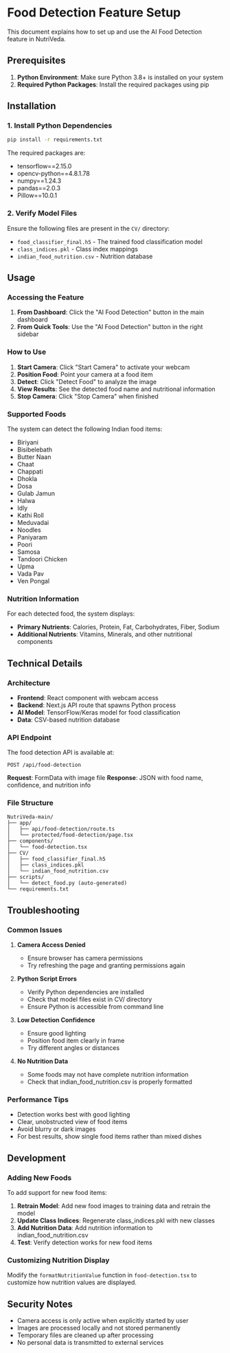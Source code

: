 # Food Detection Feature Setup

This document explains how to set up and use the AI Food Detection feature in NutriVeda.

## Prerequisites

1. **Python Environment**: Make sure Python 3.8+ is installed on your system
2. **Required Python Packages**: Install the required packages using pip

## Installation

### 1. Install Python Dependencies

```bash
pip install -r requirements.txt
```

The required packages are:
- tensorflow==2.15.0
- opencv-python==4.8.1.78
- numpy==1.24.3
- pandas==2.0.3
- Pillow==10.0.1

### 2. Verify Model Files

Ensure the following files are present in the `CV/` directory:
- `food_classifier_final.h5` - The trained food classification model
- `class_indices.pkl` - Class index mappings
- `indian_food_nutrition.csv` - Nutrition database

## Usage

### Accessing the Feature

1. **From Dashboard**: Click the "AI Food Detection" button in the main dashboard
2. **From Quick Tools**: Use the "AI Food Detection" button in the right sidebar

### How to Use

1. **Start Camera**: Click "Start Camera" to activate your webcam
2. **Position Food**: Point your camera at a food item
3. **Detect**: Click "Detect Food" to analyze the image
4. **View Results**: See the detected food name and nutritional information
5. **Stop Camera**: Click "Stop Camera" when finished

### Supported Foods

The system can detect the following Indian food items:
- Biriyani
- Bisibelebath
- Butter Naan
- Chaat
- Chappati
- Dhokla
- Dosa
- Gulab Jamun
- Halwa
- Idly
- Kathi Roll
- Meduvadai
- Noodles
- Paniyaram
- Poori
- Samosa
- Tandoori Chicken
- Upma
- Vada Pav
- Ven Pongal

### Nutrition Information

For each detected food, the system displays:
- **Primary Nutrients**: Calories, Protein, Fat, Carbohydrates, Fiber, Sodium
- **Additional Nutrients**: Vitamins, Minerals, and other nutritional components

## Technical Details

### Architecture

- **Frontend**: React component with webcam access
- **Backend**: Next.js API route that spawns Python process
- **AI Model**: TensorFlow/Keras model for food classification
- **Data**: CSV-based nutrition database

### API Endpoint

The food detection API is available at:
```
POST /api/food-detection
```

**Request**: FormData with image file
**Response**: JSON with food name, confidence, and nutrition info

### File Structure

```
NutriVeda-main/
├── app/
│   ├── api/food-detection/route.ts
│   └── protected/food-detection/page.tsx
├── components/
│   └── food-detection.tsx
├── CV/
│   ├── food_classifier_final.h5
│   ├── class_indices.pkl
│   └── indian_food_nutrition.csv
├── scripts/
│   └── detect_food.py (auto-generated)
└── requirements.txt
```

## Troubleshooting

### Common Issues

1. **Camera Access Denied**
   - Ensure browser has camera permissions
   - Try refreshing the page and granting permissions again

2. **Python Script Errors**
   - Verify Python dependencies are installed
   - Check that model files exist in CV/ directory
   - Ensure Python is accessible from command line

3. **Low Detection Confidence**
   - Ensure good lighting
   - Position food item clearly in frame
   - Try different angles or distances

4. **No Nutrition Data**
   - Some foods may not have complete nutrition information
   - Check that indian_food_nutrition.csv is properly formatted

### Performance Tips

- Detection works best with good lighting
- Clear, unobstructed view of food items
- Avoid blurry or dark images
- For best results, show single food items rather than mixed dishes

## Development

### Adding New Foods

To add support for new food items:

1. **Retrain Model**: Add new food images to training data and retrain the model
2. **Update Class Indices**: Regenerate class_indices.pkl with new classes
3. **Add Nutrition Data**: Add nutrition information to indian_food_nutrition.csv
4. **Test**: Verify detection works for new food items

### Customizing Nutrition Display

Modify the `formatNutritionValue` function in `food-detection.tsx` to customize how nutrition values are displayed.

## Security Notes

- Camera access is only active when explicitly started by user
- Images are processed locally and not stored permanently
- Temporary files are cleaned up after processing
- No personal data is transmitted to external services
